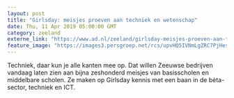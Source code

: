 ```yaml
---
layout: post
title: "Girlsday: meisjes proeven aan techniek en wetenschap"
date: Thu, 11 Apr 2019 05:00:00 GMT
category: zeeland
externe_link: "https://www.ad.nl/zeeland/girlsday-meisjes-proeven-aan-techniek-en-wetenschap~a53ca990/"
feature_image: "https://images3.persgroep.net/rcs/upvHQ5IVNmLgZRC7PjHesDNgA9Y/diocontent/145245412/_fitwidth/400/?appId=21791a8992982cd8da851550a453bd7f&quality=0.7"
---
```


Techniek, daar kun je alle kanten mee op. Dat willen Zeeuwse bedrijven vandaag laten zien aan bijna zeshonderd meisjes van basisscholen en middelbare scholen. Ze maken op Girlsday kennis met een baan in de bèta-sector, techniek en ICT.

